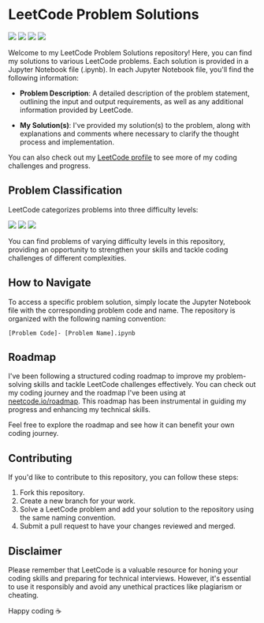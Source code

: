 # LeetCode Problem Solutions
[![](https://img.shields.io/badge/-LeetCode-d16200?logo=leetcode&logoColor=white&style=flat)](https://leetcode.com/)
[![](https://img.shields.io/badge/-neetcode-d16200?logo=neetcode&logoColor=white&style=flat)](https://leetcode.com/)
[![](https://img.shields.io/badge/-Jupyter-d16200?logo=jupyter&logoColor=white&style=flat)]()
[![](https://img.shields.io/badge/-Python-0065d1?logo=python&logoColor=white&style=flat)]()

Welcome to my LeetCode Problem Solutions repository! Here, you can find my solutions to various LeetCode problems. Each solution is provided in a Jupyter Notebook file (.ipynb). In each Jupyter Notebook file, you'll find the following information:

- **Problem Description**: A detailed description of the problem statement, outlining the input and output requirements, as well as any additional information provided by LeetCode.

- **My Solution(s)**: I've provided my solution(s) to the problem, along with explanations and comments where necessary to clarify the thought process and implementation.


You can also check out my [LeetCode profile](https://leetcode.com/jonaidshiani/) to see more of my coding challenges and progress.

## Problem Classification

LeetCode categorizes problems into three difficulty levels:

[![](https://img.shields.io/badge/-Easy-04d60f?&style=flat)]()
[![](https://img.shields.io/badge/-Medium-ed8e00?&style=flat)]()
[![](https://img.shields.io/badge/-Hard-d10202?&style=flat)]()


You can find problems of varying difficulty levels in this repository, providing an opportunity to strengthen your skills and tackle coding challenges of different complexities.

## How to Navigate

To access a specific problem solution, simply locate the Jupyter Notebook file with the corresponding problem code and name. The repository is organized with the following naming convention:

`[Problem Code]- [Problem Name].ipynb`

## Roadmap

I've been following a structured coding roadmap to improve my problem-solving skills and tackle LeetCode challenges effectively. You can check out my coding journey and the roadmap I've been using at [neetcode.io/roadmap](https://neetcode.io/roadmap). This roadmap has been instrumental in guiding my progress and enhancing my technical skills.

Feel free to explore the roadmap and see how it can benefit your own coding journey.

## Contributing

If you'd like to contribute to this repository, you can follow these steps:
1. Fork this repository.
2. Create a new branch for your work.
3. Solve a LeetCode problem and add your solution to the repository using the same naming convention.
4. Submit a pull request to have your changes reviewed and merged.

## Disclaimer

Please remember that LeetCode is a valuable resource for honing your coding skills and preparing for technical interviews. However, it's essential to use it responsibly and avoid any unethical practices like plagiarism or cheating.

Happy coding :coffee:
